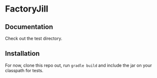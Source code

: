 FactoryJill
===========

## Documentation
Check out the test directory.

## Installation
For now, clone this repo out, run `gradle build` and include the jar on your classpath for tests.
